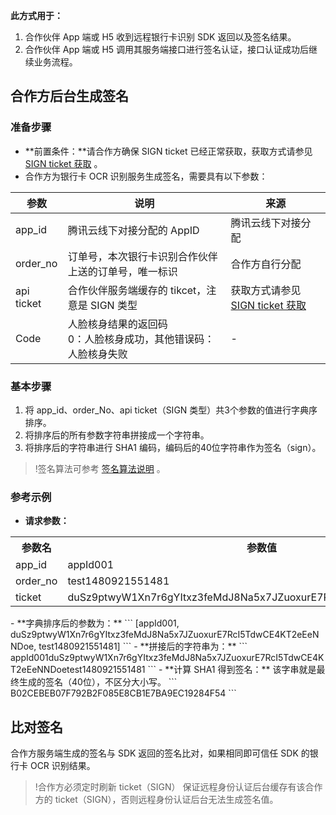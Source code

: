 **此方式用于：**
1. 合作伙伴 App 端或 H5 收到远程银行卡识别 SDK 返回以及签名结果。
2. 合作伙伴 App 端或 H5 调用其服务端接口进行签名认证，接口认证成功后继续业务流程。

## 合作方后台生成签名
### 准备步骤
- **前置条件：**请合作方确保 SIGN ticket 已经正常获取，获取方式请参见 [SIGN ticket 获取]() 。
- 合作方为银行卡 OCR 识别服务生成签名，需要具有以下参数：

| 参数         | 说明                               | 来源                                      |
| ---------- | -------------------------------- | --------------------------------------- |
| app_id     | 腾讯云线下对接分配的 AppID                | 腾讯云线下对接分配                               |
| order_no   | 订单号，本次银行卡识别合作伙伴上送的订单号，唯一标识  | 合作方自行分配                    |
| api ticket | 合作伙伴服务端缓存的 tikcet，注意是 SIGN 类型    | 获取方式请参见 [SIGN ticket 获取]() |
| Code       | 人脸核身结果的返回码<br/>0：人脸核身成功，其他错误码：人脸核身失败 | -                                 |

### 基本步骤
1. 将 app_id、order_No、api ticket（SIGN 类型）共3个参数的值进行字典序排序。
2. 将排序后的所有参数字符串拼接成一个字符串。
3. 将排序后的字符串进行 SHA1 编码，编码后的40位字符串作为签名（sign）。

>!签名算法可参考 [签名算法说明]() 。

### 参考示例
- **请求参数：**
<table>
<tr><th >参数名</th><th >参数值</th></tr>
<tr><td >app_id</td><td >appId001</td></tr>
<tr><td >order_no</td><td >test1480921551481</td></tr>
<tr><td >ticket</td><td>duSz9ptwyW1Xn7r6gYItxz3feMdJ8Na5x7JZuoxurE7RcI5TdwCE4KT2eEeNNDoe</td></tr>
</table>
- **字典排序后的参数为：**
```
[appId001, duSz9ptwyW1Xn7r6gYItxz3feMdJ8Na5x7JZuoxurE7RcI5TdwCE4KT2eEeNNDoe, test1480921551481]
```
- **拼接后的字符串为：**
```
appId001duSz9ptwyW1Xn7r6gYItxz3feMdJ8Na5x7JZuoxurE7RcI5TdwCE4KT2eEeNNDoetest1480921551481
```
- **计算 SHA1 得到签名：**
该字串就是最终生成的签名（40位），不区分大小写。
```
B02CEBEB07F792B2F085E8CB1E7BA9EC19284F54
```

## 比对签名
合作方服务端生成的签名与 SDK 返回的签名比对，如果相同即可信任 SDK 的银行卡 OCR 识别结果。
>!合作方必须定时刷新 ticket（SIGN） 保证远程身份认证后台缓存有该合作方的 ticket（SIGN），否则远程身份认证后台无法生成签名值。
